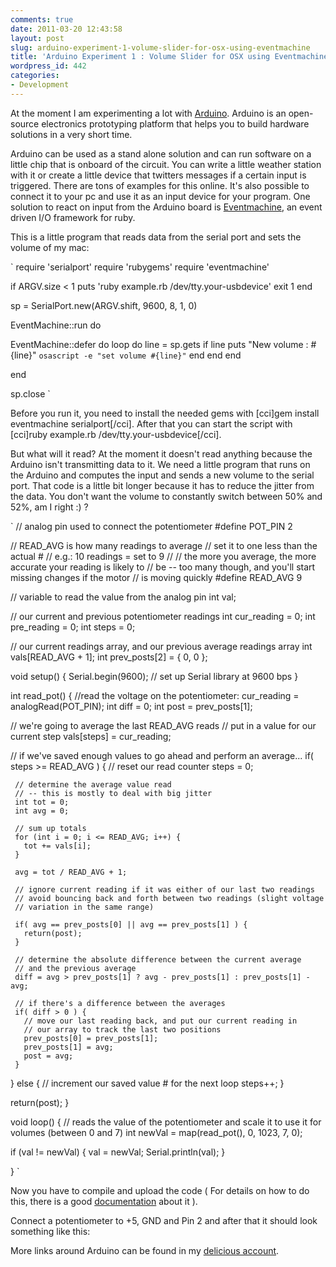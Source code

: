 ```yaml
---
comments: true
date: 2011-03-20 12:43:58
layout: post
slug: arduino-experiment-1-volume-slider-for-osx-using-eventmachine
title: 'Arduino Experiment 1 : Volume Slider for OSX using Eventmachine'
wordpress_id: 442
categories:
- Development
---
```


At the moment I am experimenting a lot with [Arduino](http://www.arduino.cc/). Arduino is an open-source electronics prototyping platform that helps you to build hardware solutions in a very short time.

Arduino can be used as a stand alone solution and can run software on a little chip that is onboard of the circuit. You can write a little weather station with it or create a little device that twitters messages if a certain input is triggered. There are tons of examples for this online. It's also possible to connect it to your pc and use it as an input device for your program.  One solution to react on input from the Arduino board is [Eventmachine](https://github.com/eventmachine/eventmachine/wiki), an event driven I/O framework for ruby.

This is a little program that reads data from the serial port and sets the volume of my mac:

`
require 'serialport'
require 'rubygems'
require 'eventmachine'

if ARGV.size < 1
  puts 'ruby example.rb /dev/tty.your-usbdevice'
  exit 1
end

sp = SerialPort.new(ARGV.shift, 9600, 8, 1, 0)

EventMachine::run do

  EventMachine::defer do
    loop do
      line = sp.gets
      if line
        puts "New volume : #{line}"
        `osascript -e "set volume #{line}"`
      end
    end
  end

end

sp.close
`

Before you run it, you need to install the needed gems with [cci]gem install eventmachine serialport[/cci]. After that you can start the script with [cci]ruby example.rb /dev/tty.your-usbdevice[/cci]. 

But what will it read? At the moment it doesn't read anything because the Arduino isn't transmitting data to it. We need a little program that runs on the Arduino and computes the input and sends a new volume to the serial port. That code is a little bit longer because it has to reduce the jitter from the data. You don't want the volume to constantly switch between 50% and 52%, am I right :) ?

`
// analog pin used to connect the potentiometer
#define POT_PIN        2  

// READ_AVG is how many readings to average
// set it to one less than the actual #
// e.g.: 10 readings = set to 9
//
// the more you average, the more accurate your reading is likely to
// be -- too many though, and you'll start missing changes if the motor
// is moving quickly
#define READ_AVG       9

// variable to read the value from the analog pin 
int val;    

// our current and previous potentiometer readings
int cur_reading = 0;
int pre_reading = 0;
int steps   = 0;

// our current readings array, and our previous average readings array
int vals[READ_AVG + 1];
int prev_posts[2]  = { 0, 0 };

void setup() {
  Serial.begin(9600);           // set up Serial library at 9600 bps
}

int read_pot() {
  //read the voltage on the potentiometer:
  cur_reading = analogRead(POT_PIN);
  int diff = 0;
  int post = prev_posts[1];

  // we're going to average the last READ_AVG reads
  // put in a value for our current step
  vals[steps] = cur_reading;

  // if we've saved enough values to go ahead and perform an average...
  if( steps >= READ_AVG ) {
     // reset our read counter
     steps = 0;

     // determine the average value read
     // -- this is mostly to deal with big jitter
     int tot = 0;
     int avg = 0;

     // sum up totals
     for (int i = 0; i <= READ_AVG; i++) {
       tot += vals[i];
     }

     avg = tot / READ_AVG + 1;

     // ignore current reading if it was either of our last two readings
     // avoid bouncing back and forth between two readings (slight voltage
     // variation in the same range)

     if( avg == prev_posts[0] || avg == prev_posts[1] ) {
       return(post);
     }

     // determine the absolute difference between the current average
     // and the previous average
     diff = avg > prev_posts[1] ? avg - prev_posts[1] : prev_posts[1] - avg;

     // if there's a difference between the averages
     if( diff > 0 ) {
       // move our last reading back, and put our current reading in
       // our array to track the last two positions
       prev_posts[0] = prev_posts[1];
       prev_posts[1] = avg;
       post = avg;
     }
  } else {
    // increment our saved value # for the next loop
    steps++;
  }
  
  return(post);
}

void loop() { 
  // reads the value of the potentiometer and scale it to use it for volumes (between 0 and 7)
  int newVal = map(read_pot(), 0, 1023, 7, 0);     

  if (val != newVal) {
    val = newVal;
    Serial.println(val); 
  }

} 
`

Now you have to compile and upload the code ( For details on how to do this, there is a good [documentation](http://arduino.cc/en/Guide/HomePage) about it ). 

Connect a potentiometer to +5, GND and Pin 2 and after that it should look something like this:



More links around Arduino can be found in my [delicious account](http://www.delicious.com/bodum/arduino).
